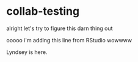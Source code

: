 # collab-testing
alright let's try to figure this darn thing out

ooooo i'm adding this line from RStudio wowwww

Lyndsey is here.